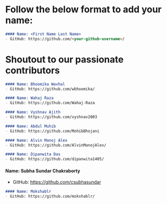 # Follow the below format to add your name: 

<!---copy from line 4 till line 7--->
```markdown
#### Name: <First Name Last Name>
- GitHub: https://github.com/<your-github-username>/
```

# Shoutout to our passionate contributors

```markdown
#### Name: Bhoomika Wavhal 
- GitHub: https://github.com/wbhoomika/
```
```markdown
#### Name: Wahaj Raza 
- GitHub: https://github.com/Wahaj-Raza
```

```markdown
#### Name: Vyshnav Ajith
- GitHub: https://github.com/vyshnav2003
```
```markdown
#### Name: Abdul Muhib
- GitHub: https://github.com/MohibBhojani
```

```markdown
#### Name: Alvin Manoj Alex
- GitHub: https://github.com/AlvinManojAlex/
```
```markdown
#### Name: Dipanwita Das
- GitHub: https://github.com/dipanwita1405/
```
#### Name: Subha Sundar Chakraborty
- GitHub: https://github.com/csubhasundar

```markdown
#### Name: Mokshablr
- GitHub: https://github.com/mokshablr/
```

